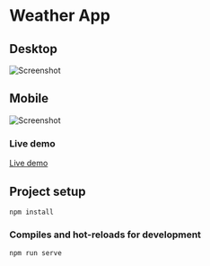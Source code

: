 # Weather App

## Desktop

![Screenshot](https://github.com/oguz3/Weather_app/tree/main/screenshot/spotify_desktop.gif)

## Mobile

![Screenshot](https://github.com/oguz3/Weather_app/tree/main/screenshot/spotify_mobile.gif)


### Live demo

[Live demo](https://vue-weather-6f379.web.app/)


## Project setup
```
npm install
```

### Compiles and hot-reloads for development
```
npm run serve
```
